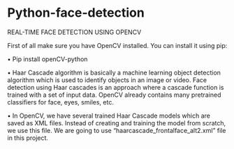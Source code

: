 # Python-face-detection

REAL-TIME FACE DETECTION USING OPENCV

First of all make sure you have OpenCV installed. 
You can install it using pip:

•	Pip install openCV-python

•	Haar Cascade algorithm is basically a machine learning object detection algorithm which is used to identify objects in an image or video. Face detection using Haar cascades is an approach where a cascade function is trained with a set of input data. OpenCV already contains many pretrained classifiers for face, eyes, smiles, etc.

•	In OpenCV, we have several trained Haar Cascade models which are saved as XML files. Instead of creating and training the model from scratch, we use this file. We are going to use “haarcascade_frontalface_alt2.xml” file in this project.
